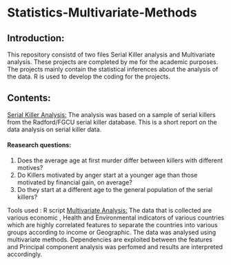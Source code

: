 # Statistics-Multivariate-Methods

## Introduction:
This repository consistd of two files Serial Killer analysis and Multivariate analysis. These projects are completed by me for the academic purposes.
The projects mainly contain the statistical inferences about the analysis of the data. R is used to develop the coding for the projects.

## Contents:
[Serial Killer Analysis:](https://github.com/Kanchan-Adabala/Statistics-Multivariate-Methods/blob/main/Serial_killer_Analysis.pdf) 
The analysis was based on a sample of serial killers from the Radford/FGCU serial killer database. This is a short report on the data analysis on serial killer data.

#### Reasearch questions:

1) Does the average age at first murder differ between killers with different motives?
2) Do Killers motivated by anger start at a younger age than those motivated by financial gain, on average?
3) Do they start at a different age to the general population of the serial killers?

Tools used : R script
[Multivariate Analysis:](https://github.com/Kanchan-Adabala/Statistics-Multivariate-Methods/blob/main/Multivariate%20Analysis.pdf)
The data that is collected are various economic , Health and Environmental indicators of various countries which are highly correlated features to separate the countries into various groups according to income or Geographic. The data was analysed using multivariate methods. Dependencies are exploited between the features and Principal component analysis was perfomed and results are interpreted accordingly.


